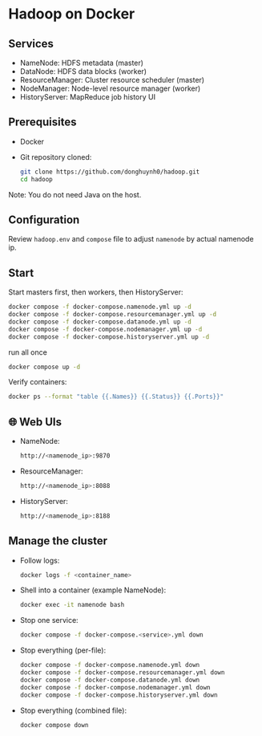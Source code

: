 # Hadoop on Docker

## Services

- NameNode: HDFS metadata (master)
- DataNode: HDFS data blocks (worker)
- ResourceManager: Cluster resource scheduler (master)
- NodeManager: Node-level resource manager (worker)
- HistoryServer: MapReduce job history UI

## Prerequisites

- Docker 
- Git repository cloned:

  ```sh
  git clone https://github.com/donghuynh0/hadoop.git
  cd hadoop
  ```

Note: You do not need Java on the host.

## Configuration

Review `hadoop.env` and `compose` file to adjust `namenode` by actual namenode ip.

## Start

Start masters first, then workers, then HistoryServer:

```sh
docker compose -f docker-compose.namenode.yml up -d
docker compose -f docker-compose.resourcemanager.yml up -d
docker compose -f docker-compose.datanode.yml up -d
docker compose -f docker-compose.nodemanager.yml up -d
docker compose -f docker-compose.historyserver.yml up -d
```

run all once 

```sh
docker compose up -d

```

Verify containers:

```sh
docker ps --format "table {{.Names}} {{.Status}} {{.Ports}}"
```

## 🌐 Web UIs

- NameNode:
  ```sh
  http://<namenode_ip>:9870
  ```
- ResourceManager:
  ```sh
  http://<namenode_ip>:8088
  ``` 
- HistoryServer:
  ```sh
  http://<namenode_ip>:8188
  ``` 


## Manage the cluster

- Follow logs:
  ```sh
  docker logs -f <container_name>
  ```
- Shell into a container (example NameNode):
  ```sh
  docker exec -it namenode bash
  ```
- Stop one service:
  ```sh
  docker compose -f docker-compose.<service>.yml down
  ```
- Stop everything (per-file):
  ```sh
  docker compose -f docker-compose.namenode.yml down
  docker compose -f docker-compose.resourcemanager.yml down
  docker compose -f docker-compose.datanode.yml down
  docker compose -f docker-compose.nodemanager.yml down
  docker compose -f docker-compose.historyserver.yml down
  ```
- Stop everything (combined file):
  ```sh
  docker compose down
  ```

